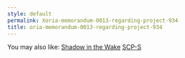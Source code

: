 ```yaml
---
style: default
permalink: Xoria-memorandum-0013-regarding-project-934
title: oria-memorandum-0013-regarding-project-934
---
```

You may also like:
[Shadow in the Wake](http://scp-wiki.net/shadow-in-the-wake)
[SCP-S](http://scp-wiki.net/scp-s)